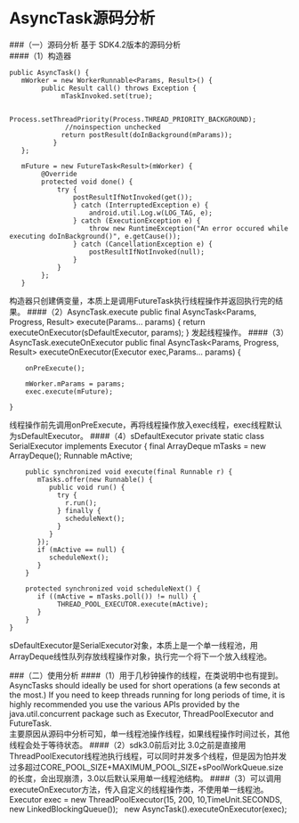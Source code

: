 AsyncTask源码分析
===
###（一）源码分析
基于 SDK4.2版本的源码分析  
####（1）构造器

    public AsyncTask() {
       mWorker = new WorkerRunnable<Params, Result>() {
            public Result call() throws Exception {
                 mTaskInvoked.set(true);

                 Process.setThreadPriority(Process.THREAD_PRIORITY_BACKGROUND);
                  //noinspection unchecked
                 return postResult(doInBackground(mParams));
               }
       };

       mFuture = new FutureTask<Result>(mWorker) {
            @Override
            protected void done() {
                try {
                    postResultIfNotInvoked(get());
                    } catch (InterruptedException e) {
                        android.util.Log.w(LOG_TAG, e);
                    } catch (ExecutionException e) {
                        throw new RuntimeException("An error occured while executing doInBackground()", e.getCause());
                    } catch (CancellationException e) {
                        postResultIfNotInvoked(null);
                    }
                }
            };
       }
      
   构造器只创建俩变量，本质上是调用FutureTask执行线程操作并返回执行完的结果。
####（2）AsyncTask.execute
    public final AsyncTask<Params, Progress, Result> execute(Params... params) {
       return executeOnExecutor(sDefaultExecutor, params);
    }
发起线程操作。
####（3）AsyncTask.executeOnExecutor
    public final AsyncTask<Params, Progress, Result> executeOnExecutor(Executor exec,Params... params) {

        onPreExecute();

        mWorker.mParams = params;
        exec.execute(mFuture);

    }
线程操作前先调用onPreExecute，再将线程操作放入exec线程，exec线程默认为sDefaultExecutor。
####（4）sDefaultExecutor
    private static class SerialExecutor implements Executor {
        final ArrayDeque<Runnable> mTasks = new ArrayDeque<Runnable>();
        Runnable mActive;

        public synchronized void execute(final Runnable r) {
           mTasks.offer(new Runnable() {
              public void run() {
                try {
                  r.run();
                } finally {
                  scheduleNext();
                }
              }
           });
           if (mActive == null) {
              scheduleNext();
           }
        }

        protected synchronized void scheduleNext() {
           if ((mActive = mTasks.poll()) != null) {
                THREAD_POOL_EXECUTOR.execute(mActive);
           }
        }
    }
sDefaultExecutor是SerialExecutor对象，本质上是一个单一线程池，用ArrayDeque线性队列存放线程操作对象，执行完一个将下一个放入线程池。

###（二）使用分析
####（1）用于几秒钟操作的线程，在类说明中也有提到。
AsyncTasks should ideally be used for short operations (a few seconds at the most.) If you need to keep threads running for long periods of time, it is highly recommended you use the various APIs provided by the java.util.concurrent package such as Executor, ThreadPoolExecutor and FutureTask.  
主要原因从源码中分析可知，单一线程池操作线程，如果线程操作时间过长，其他线程会处于等待状态。
####（2）sdk3.0前后对比
3.0之前是直接用ThreadPoolExecutor线程池执行线程，可以同时并发多个线程，但是因为怕并发过多超过CORE_POOL_SIZE+MAXIMUM_POOL_SIZE+sPoolWorkQueue.size的长度，会出现崩溃，3.0以后默认采用单一线程池结构。
####（3）可以调用executeOnExecutor方法，传入自定义的线程操作类，不使用单一线程池。
        Executor exec = new ThreadPoolExecutor(15, 200, 10,TimeUnit.SECONDS, new LinkedBlockingQueue<Runnable>());  
        new AsyncTask().executeOnExecutor(exec); 

